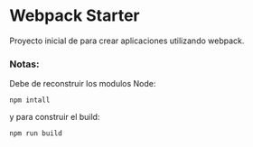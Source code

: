 # Webpack Starter

Proyecto inicial de para crear aplicaciones utilizando webpack.

### Notas:
Debe de reconstruir los modulos Node:
```
npm intall
```

y para construir el build:
```
npm run build
```
